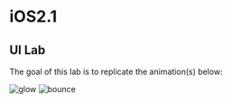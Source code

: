 iOS2.1
============

UI Lab
------------

The goal of this lab is to replicate the animation(s) below:

![glow](http://media.giphy.com/media/AxVvkbUFU8TKvxTXQ4/giphy.gif)
![bounce](http://media.giphy.com/media/AxVvjUDlPrj5qw9jiw/giphy.gif)

